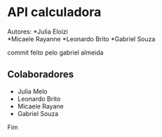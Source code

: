 # API calculadora

Autores: 
*Julia Eloizi   
*Micaele Rayanne
*Leonardo Brito
*Gabriel Souza

commit feito pelo gabriel almeida
## Colaboradores

- Julia Melo
- Leonardo Brito
- Micaele Rayane
- Gabriel Souza

Fim
 